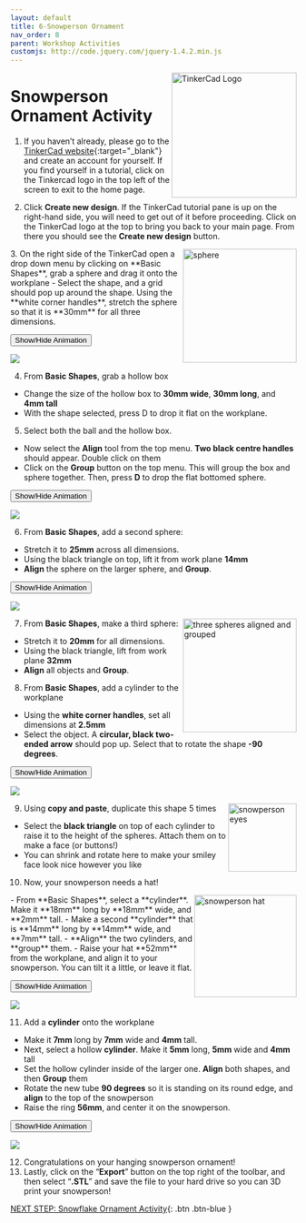 ```yaml
---
layout: default
title: 6-Snowperson Ornament
nav_order: 8
parent: Workshop Activities
customjs: http://code.jquery.com/jquery-1.4.2.min.js
---
```

<img src="images/tinkercad-snowperson-01.png" style="float:right;width:220px" alt="TinkerCad Logo">

# Snowperson Ornament Activity
1. If you haven’t already, please go to the [TinkerCad website](http://tinkercad.com){:target="_blank"} and create an account for yourself. If you find yourself in a tutorial, click on the Tinkercad logo in the top left of the screen to exit to the home page.

2. Click **Create new design**. If the TinkerCad tutorial pane is up on the right-hand side, you will need to get out of it before proceeding. Click on the TinkerCad logo at the top to bring you back to your main page. From there you should see the **Create new design** button. 
<img src="images/tinkercad-snowperson-02.png" style="float:right;width:200px" alt="sphere">
3. On the right side of the TinkerCad open a drop down menu by clicking on **Basic Shapes**, grab a sphere and drag it onto the workplane
- Select the shape, and a grid should pop up around the shape. Using the **white corner handles**, stretch the sphere so that it is **30mm** for all three dimensions.<br>

 <button onclick="toggle('gif1')">Show/Hide Animation</button>
    <div id="gif1">
    <img src="images/tinkercad-snowperson-03.gif">
    </div>

4. From **Basic Shapes**, grab a hollow box
- Change the size of the hollow box to **30mm wide**, **30mm long**, and **4mm tall**
- With the shape selected, press D to drop it flat on the workplane. 

5. Select both the ball and the hollow box.
- Now select the **Align** tool from the top menu. **Two black centre handles** should appear. Double click on them
- Click on the **Group** button on the top menu. This will group the box and sphere together. Then, press **D** to drop the flat bottomed sphere.

<button onclick="toggle('gif2')">Show/Hide Animation</button>
    <div id="gif2">
    <img src="images/tinkercad-snowperson-04.gif">
    </div>


6. From **Basic Shapes**, add a second sphere:
- Stretch it to **25mm** across all dimensions. 
- Using the black triangle on top, lift it from work plane **14mm** 
- **Align** the sphere on the larger sphere, and **Group**.<br> 

<button onclick="toggle('gif3')">Show/Hide Animation</button>
    <div id="gif3">
    <img src="images/tinkercad-snowperson-05.gif">
    </div>

7. <img src="images/tinkercad-snowperson-06.png" style="float:right;width:200px" alt="three spheres aligned and grouped"> From **Basic Shapes**, make a third sphere:
- Stretch it to **20mm** for all dimensions.
- Using the black triangle, lift from work plane **32mm** 
- **Align** all objects and **Group**. 

8. From **Basic Shapes**, add a cylinder to the workplane
- Using the **white corner handles**, set all dimensions at **2.5mm**
- Select the object. A **circular, black two-ended arrow** should pop up. Select that to rotate the shape **-90 degrees**.<br>

<button onclick="toggle('gif4')">Show/Hide Animation</button>
    <div id="gif4">
    <img src="images/tinkercad-snowperson-07.gif">
    </div>

9. <img src="images/tinkercad-snowperson-08.png" style="float:right;width:120px;height:120px" alt="snowperson eyes"> Using **copy and paste**, duplicate this shape 5 times 
- Select the **black triangle** on top of each cylinder to raise it to the height of the spheres. Attach them on to make a face (or buttons!)
- You can shrink and rotate here to make your smiley face look nice however you like
10. Now, your snowperson needs a hat! 
<img src="images/tinkercad-snowperson-09.png" style="float:right;width:180px" alt="snowperson hat">
- From **Basic Shapes**, select a **cylinder**. Make it **18mm** long by **18mm** wide, and **2mm** tall. 
- Make a second **cylinder** that is **14mm** long by **14mm** wide, and **7mm** tall. 
- **Align** the two cylinders, and **group** them. 
- Raise your hat **52mm** from the workplane, and align it to your snowperson. You can tilt it a little, or leave it flat.<br>

<button onclick="toggle('gif5')">Show/Hide Animation</button>
    <div id="gif5">
    <img src="images/tinkercad-snowperson-10.gif">
    </div>

11. Add a **cylinder** onto the workplane
- Make it **7mm** long by **7mm** wide and **4mm** tall. 
- Next, select a hollow **cylinder**. Make it **5mm** long, **5mm** wide and **4mm** tall
- Set the hollow cylinder inside of the larger one. **Align** both shapes, and then **Group** them
- Rotate the new tube **90 degrees** so it is standing on its round edge, and **align** to the top of the snowperson
- Raise the ring **56mm**, and center it on the snowperson.<br>

<button onclick="toggle('gif6')">Show/Hide Animation</button>
    <div id="gif6">
    <img src="images/tinkercad-snowperson-11.gif">
    </div>

12. Congratulations on your hanging snowperson ornament!
13. Lastly, click on the “**Export**” button on the top right of the toolbar, and then select “**.STL**” and save the file to your hard drive so you can 3D print your snowperson!

<script>  

    function toggle(input) {
        var x = document.getElementById(input);
        if (x.style.display === "none") {
            x.style.display = "block";
        } else {
            x.style.display = "none";
        }
    }
</script>

[NEXT STEP: Snowflake Ornament Activity](snowflake-activity.html){: .btn .btn-blue }
